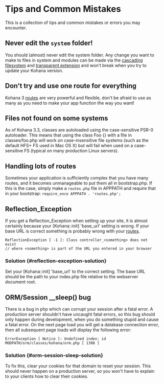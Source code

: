 # Tips and Common Mistakes

This is a collection of tips and common mistakes or errors you may encounter.

## Never edit the `system` folder!

You should (almost) never edit the system folder. Any change you want to make to files in system and modules can be made via the [cascading filesystem](files) and [transparent extension](extension) and won't break when you try to update your Kohana version.

## Don't try and use one route for everything

Kohana 3 [routes](routing) are very powerful and flexible, don't be afraid to use as many as you need to make your app function the way you want!

## Files not found on some systems

As of Kohana 3.3, classes are autoloaded using the case-sensitive PSR-0 autoloader. This means that using the class Foo {} with a file in classes/foo.php will work on case-insensitive file systems (such as the default HFS+ FS used in Mac OS X) but will fail when used on a case-sensitive FS (typical on many production Linux servers).

## Handling lots of routes

Sometimes your application is sufficiently complex that you have many routes, and it becomes unmanageable to put them all in bootstrap.php. If this is the case, simply make a `routes.php` file in APPPATH and require that in your bootstrap: `require_once APPPATH . 'routes.php';`

## Reflection_Exception

If you get a Reflection_Exception when setting up your site, it is almost certainly because your [Kohana::init] 'base_url' setting is wrong. If your base URL is correct something is probably wrong with your [routes](routing).

    ReflectionException [ -1 ]: Class controller_<something> does not exist
    // where <something> is part of the URL you entered in your browser

### Solution  {#reflection-exception-solution}

Set your [Kohana::init] 'base_url' to the correct setting. The base URL should be the path to your index.php file relative to the webserver document root.

## ORM/Session __sleep() bug

There is a bug in php which can corrupt your session after a fatal error. A production server shouldn't have uncaught fatal errors, so this bug should only happen during development, when you do something stupid and cause a fatal error. On the next page load you will get a database connection error, then all subsequent page loads will display the following error:

    ErrorException [ Notice ]: Undefined index: id
    MODPATH/orm/classes/kohana/orm.php [ 1308 ]

### Solution   {#orm-session-sleep-solution}

To fix this, clear your cookies for that domain to reset your session. This should never happen on a production server, so you won't have to explain to your clients how to clear their cookies.
